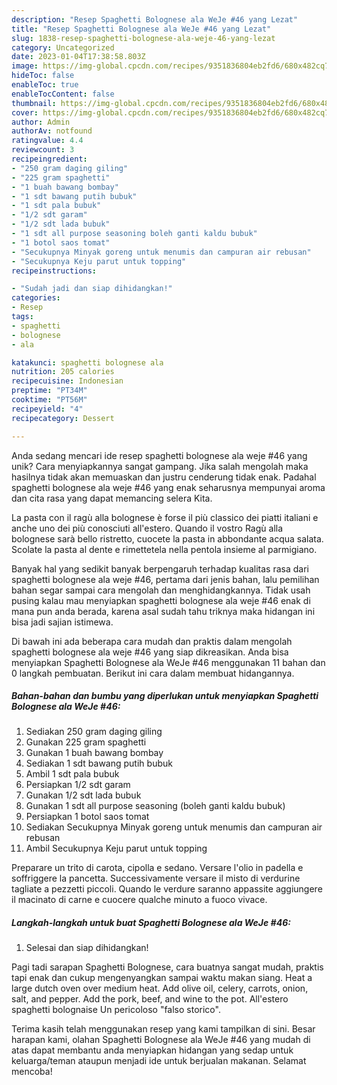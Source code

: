 ```yaml
---
description: "Resep Spaghetti Bolognese ala WeJe #46 yang Lezat"
title: "Resep Spaghetti Bolognese ala WeJe #46 yang Lezat"
slug: 1838-resep-spaghetti-bolognese-ala-weje-46-yang-lezat
category: Uncategorized
date: 2023-01-04T17:38:58.803Z
image: https://img-global.cpcdn.com/recipes/9351836804eb2fd6/680x482cq70/spaghetti-bolognese-ala-weje-46-foto-resep-utama.jpg
hideToc: false
enableToc: true
enableTocContent: false
thumbnail: https://img-global.cpcdn.com/recipes/9351836804eb2fd6/680x482cq70/spaghetti-bolognese-ala-weje-46-foto-resep-utama.jpg
cover: https://img-global.cpcdn.com/recipes/9351836804eb2fd6/680x482cq70/spaghetti-bolognese-ala-weje-46-foto-resep-utama.jpg
author: Admin
authorAv: notfound
ratingvalue: 4.4
reviewcount: 3
recipeingredient:
- "250 gram daging giling"
- "225 gram spaghetti"
- "1 buah bawang bombay"
- "1 sdt bawang putih bubuk"
- "1 sdt pala bubuk"
- "1/2 sdt garam"
- "1/2 sdt lada bubuk"
- "1 sdt all purpose seasoning boleh ganti kaldu bubuk"
- "1 botol saos tomat"
- "Secukupnya Minyak goreng untuk menumis dan campuran air rebusan"
- "Secukupnya Keju parut untuk topping"
recipeinstructions:

- "Sudah jadi dan siap dihidangkan!"
categories:
- Resep
tags:
- spaghetti
- bolognese
- ala

katakunci: spaghetti bolognese ala 
nutrition: 205 calories
recipecuisine: Indonesian
preptime: "PT34M"
cooktime: "PT56M"
recipeyield: "4"
recipecategory: Dessert

---
```





Anda sedang mencari ide resep spaghetti bolognese ala weje #46 yang unik? Cara menyiapkannya sangat gampang. Jika salah mengolah maka hasilnya tidak akan memuaskan dan justru cenderung tidak enak. Padahal spaghetti bolognese ala weje #46 yang enak seharusnya mempunyai aroma dan cita rasa yang dapat memancing selera Kita.





La pasta con il ragù alla bolognese è forse il più classico dei piatti italiani e anche uno dei più conosciuti all&#39;estero. Quando il vostro Ragù alla bolognese sarà bello ristretto, cuocete la pasta in abbondante acqua salata. Scolate la pasta al dente e rimettetela nella pentola insieme al parmigiano.

Banyak hal yang sedikit banyak berpengaruh terhadap kualitas rasa dari spaghetti bolognese ala weje #46, pertama dari jenis bahan, lalu pemilihan bahan segar sampai cara mengolah dan menghidangkannya. Tidak usah pusing kalau mau menyiapkan spaghetti bolognese ala weje #46 enak di mana pun anda berada, karena asal sudah tahu triknya maka hidangan ini bisa jadi sajian istimewa.






Di bawah ini ada beberapa cara mudah dan praktis dalam mengolah spaghetti bolognese ala weje #46 yang siap dikreasikan. Anda bisa menyiapkan Spaghetti Bolognese ala WeJe #46 menggunakan 11 bahan dan 0 langkah pembuatan. Berikut ini cara dalam membuat hidangannya.

<!--inarticleads1-->

##### Bahan-bahan dan bumbu yang diperlukan untuk menyiapkan Spaghetti Bolognese ala WeJe #46:

1. Sediakan 250 gram daging giling
1. Gunakan 225 gram spaghetti
1. Gunakan 1 buah bawang bombay
1. Sediakan 1 sdt bawang putih bubuk
1. Ambil 1 sdt pala bubuk
1. Persiapkan 1/2 sdt garam
1. Gunakan 1/2 sdt lada bubuk
1. Gunakan 1 sdt all purpose seasoning (boleh ganti kaldu bubuk)
1. Persiapkan 1 botol saos tomat
1. Sediakan Secukupnya Minyak goreng untuk menumis dan campuran air rebusan
1. Ambil Secukupnya Keju parut untuk topping


Preparare un trito di carota, cipolla e sedano. Versare l&#39;olio in padella e soffriggere la pancetta. Successivamente versare il misto di verdurine tagliate a pezzetti piccoli. Quando le verdure saranno appassite aggiungere il macinato di carne e cuocere qualche minuto a fuoco vivace. 

<!--inarticleads2-->

##### Langkah-langkah untuk buat Spaghetti Bolognese ala WeJe #46:


1. Selesai dan siap dihidangkan!

Pagi tadi sarapan Spaghetti Bolognese, cara buatnya sangat mudah, praktis tapi enak dan cukup mengenyangkan sampai waktu makan siang. Heat a large dutch oven over medium heat. Add olive oil, celery, carrots, onion, salt, and pepper. Add the pork, beef, and wine to the pot. All&#39;estero spaghetti bolognaise Un pericoloso &#34;falso storico&#34;. 

Terima kasih telah menggunakan resep yang kami tampilkan di sini. Besar harapan kami, olahan Spaghetti Bolognese ala WeJe #46 yang mudah di atas dapat membantu anda menyiapkan hidangan yang sedap untuk keluarga/teman ataupun menjadi ide untuk berjualan makanan. Selamat mencoba!
